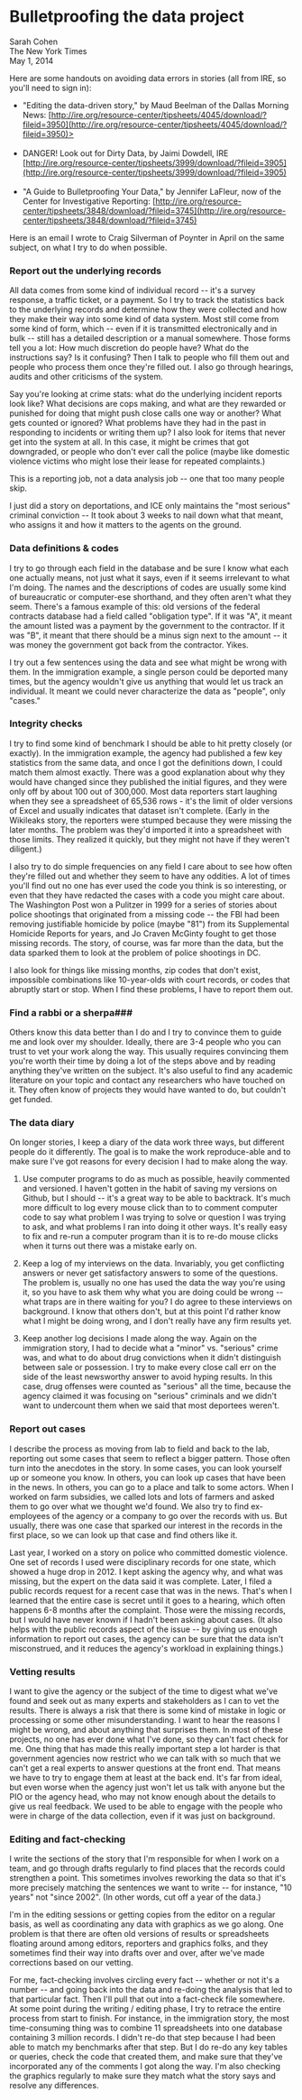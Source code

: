 <h1>Bulletproofing the data project</h1>
Sarah Cohen <br>
The New York Times<br>
May 1, 2014


Here are some handouts on avoiding data errors in stories (all from IRE, so you'll need to sign in):

* "Editing the data-driven story," by Maud Beelman of the Dallas Morning News:
[http://ire.org/resource-center/tipsheets/4045/download/?fileid=3950](http://ire.org/resource-center/tipsheets/4045/download/?fileid=3950)><br><br>
* DANGER! Look out for Dirty Data, by Jaimi Dowdell, IRE [http://ire.org/resource-center/tipsheets/3999/download/?fileid=3905](http://ire.org/resource-center/tipsheets/3999/download/?fileid=3905)<br><br>
* "A Guide to Bulletproofing Your Data," by Jennifer LaFleur, now of the Center for Investigative Reporting: [http://ire.org/resource-center/tipsheets/3848/download/?fileid=3745](http://ire.org/resource-center/tipsheets/3848/download/?fileid=3745)

Here is an email I wrote to Craig Silverman of Poynter in April on the same subject, on what I try to do when possible.   

<h3>Report out the underlying records</h3>

All data comes from some kind of individual record -- it's a survey response, a traffic ticket, or a payment. So  I try to track the statistics back to the underlying records and determine how they were collected and how they make their way into some kind of data system. Most still come from some kind of form, which -- even if it is transmitted electronically and in bulk -- still has a detailed description or a manual somewhere. Those forms tell you a lot: How much discretion do people have? What do the instructions say? Is it confusing? Then I talk to people who fill them out and people who process them once they're filled out. I also go through hearings, audits and other criticisms of the system. 

Say you're looking at crime stats: what do the underlying incident reports look like? What decisions are cops making, and what are they rewarded or punished for doing that might push close calls one way or another? What gets counted or ignored? What problems have they had in the past in responding to incidents or writing them up? I also look for items that never get into the system at all. In this case, it might be crimes that got downgraded, or people who don't ever call the police (maybe like domestic violence victims who might lose their lease for repeated complaints.)  

This is a reporting job, not a data analysis job -- one that too many people skip. 

I just did a story on deportations, and ICE only maintains the "most serious" criminal conviction -- It took about 3 weeks to nail down what that meant, who assigns it and how it matters to the agents on the ground.  

<h3> Data definitions & codes </h3>
 
I try to go through each field in the database and be sure I know what each one actually means, not just what it says, even if it seems irrelevant to what I'm doing. The names and the descriptions of codes are usually some kind of bureaucratic or computer-ese shorthand, and they often aren't what they seem. There's a famous example of this: old versions of the federal contracts database had a field called "obligation type". If it was "A", it meant the amount listed was a payment by the government to the contractor. If it was "B", it meant that there should be a minus sign next to the amount -- it was money the government got back from the contractor. Yikes. 

I try out a few sentences using the data and see what might be wrong with them. In the immigration example, a single person could be deported many times, but the agency wouldn't give us anything that would let us track an individual. It meant we could never characterize the data as "people", only "cases."  

<h3>Integrity checks</h3>
I try to find some kind of benchmark I should be able to hit pretty closely (or exactly). In the immigration example, the agency had published a few key statistics from the same data, and once I got the definitions down, I could match them almost exactly. There was a good explanation about why they would have changed since they published the initial figures, and they were only off by about 100 out of 300,000. Most data reporters start laughing when they see a spreadsheet of 65,536 rows - it's the limit of older versions of Excel and usually indicates that dataset isn't complete. (Early in the Wikileaks story, the reporters were stumped because they were missing the later months. The problem was they'd imported it into a spreadsheet with those limits. They realized it quickly, but they might not have if they weren't diligent.)

I also try to do simple frequencies on any field I care about to see how often they're filled out and whether they seem to have any oddities. A lot of times you'll find out no one has ever used the code you think is so interesting, or even that they have redacted the cases with a code you might care about. The Washington Post  won a Pulitzer in 1999 for a series of stories about police shootings that originated from a missing code  -- the FBI had been removing justifiable homicide by police (maybe  "81") from its Supplemental Homicide Reports for years, and Jo Craven McGinty fought to get those missing records. The story, of course, was far more than the data, but the data sparked them to look at the problem of police shootings in DC. 

I also look for things like missing months, zip codes that don't exist, impossible combinations like 10-year-olds with court records, or codes that abruptly start or stop. When I find these problems, I have to report them out.

### Find a rabbi or a sherpa###

Others know this data better than I do and I try to convince them to guide me and look over my shoulder. Ideally, there are 3-4 people who you can trust to vet your work along the way. This usually requires convincing them you're worth their time by doing a lot of the steps above and by reading anything they've written on the subject. It's also useful to find any academic literature on your topic and contact any researchers who have touched on it. They often know of projects they would have wanted to do, but couldn't get funded.

### The data diary ###
On longer stories, I keep a diary of the data work three ways, but different people do it differently. The goal is to make the work reproduce-able and to make sure I've got reasons for every decision I had to make along the way. 

1. Use computer programs to do as much as possible, heavily commented and versioned. I haven't gotten in the habit of saving my versions on Github, but I should -- it's a great way to be able to backtrack. It's much more difficult to log every mouse click than to to comment computer code to say what problem I was trying to solve or question I was trying to ask, and what problems I ran into doing it other ways. It's really easy to fix and re-run a computer program than it is to re-do mouse clicks when it turns out there was a mistake early on.

2.  Keep a log of my interviews on the data. Invariably, you get conflicting answers or never get satisfactory answers to some of the questions. The problem is, usually no one has used the data the way you're using it, so you have to ask them why what you are doing could be wrong -- what traps are in there waiting for you? I do agree to these interviews on background. I know that others don't, but at this point I'd rather know what I might be doing wrong, and I don't really have any firm results yet.    

3. Keep another log decisions I made along the way. Again on the immigration story, I had to decide what a "minor" vs. "serious" crime was, and what to do about drug convictions when it didn't distinguish between sale or possession. I try to make every close call err on the side of the least newsworthy answer  to avoid hyping results. In this case, drug offenses were counted as "serious" all the time, because the agency claimed it was focusing on "serious" criminals and we didn't want to undercount them when we said that most deportees weren't.

### Report out cases ###

I describe the process as moving from lab to field and back to the lab, reporting out some cases that seem to reflect a bigger pattern. Those often turn into the anecdotes in the story. In some cases, you can look yourself up or someone you know. In others, you can look up cases that have been in the news. In others, you can go to a place and talk to some actors. When I worked on farm subsidies, we called lots and lots of farmers and asked them to go over what we thought we'd found.  We also try to find ex-employees of the agency or a company to go over the records with us. But usually, there was one case that sparked our interest in the records in the first place, so we can look up that case and find others like it.

Last year, I worked on a story on police who committed domestic violence. One set of records I used were disciplinary records  for one state, which showed a huge drop in 2012. I kept asking the agency why, and what was missing, but the expert on the data said it was complete. Later, I filed a public records request for a recent case that was in the news. That's when I learned that the entire case is secret until it goes to a hearing, which often happens 6-8 months after the complaint. Those were the missing records, but I would have never known if I hadn't been asking about cases. (It also helps with the public records aspect of the issue -- by giving us enough information to report out cases, the agency can be sure that the data isn't misconstrued, and it reduces the agency's workload in explaining things.)

### Vetting results ###

I want to give the agency or the subject of the time to digest what we've found and seek out as many experts and stakeholders as I can to vet the results. There is always a risk that there is some kind of mistake in logic or processing or some other misunderstanding. I want to hear the reasons I might be wrong, and about anything that surprises them. In most of these projects, no one has ever done what I've done, so they can't fact check for me.  One thing that has made this really important step a lot harder is that government agencies now restrict who we can talk with so much that we can't get a real  experts to answer questions at the front end. That means we have to try to engage them at least at the back end. It's far from ideal, but even worse when the agency just won't let us talk with anyone but the PIO or the agency head, who may not know enough about the details to give us real feedback. We used to be able to engage with the people who were in charge of the data collection, even if it was just on background.

### Editing and fact-checking ###
I write the sections of the story that I'm responsible for when I work on a team, and go through drafts regularly to find places that the records could strengthen a point. This sometimes involves reworking the data so that it's more precisely matching the sentences we want to write -- for instance, "10 years" not "since 2002". (In other words, cut off a year of the data.)

I'm in the editing sessions or getting copies from the editor on a regular basis, as well as coordinating any data with graphics as we go along. One problem is that there are often old versions of results or spreadsheets floating around among editors, reporters and graphics folks, and they sometimes find their way into drafts over and over, after we've made corrections based on our vetting. 

For me, fact-checking involves circling every fact -- whether or not it's a number -- and going back into the data and re-doing the analysis that led to that particular fact. Then I'll pull that out into a fact-check file somewhere. At some point during the writing / editing phase, I try to retrace the entire process from start to finish. For instance, in the immigration story, the most time-consuming thing was to combine 11 spreadsheets into one database containing 3 million records. I didn't re-do that step because I had been able to match my benchmarks after that step. But I do re-do any key tables or queries, check the code that created them, and make sure that they've incorporated any of the comments I got along the way. I'm also checking the graphics regularly to make sure they match what the story says and resolve any differences.

